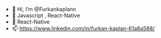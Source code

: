- 👋 Hi, I’m @Furkankaplann
- 👀 Javascript , React-Native 
- 🌱 React-Native
- 📫 https://www.linkedin.com/in/furkan-kaplan-61a8a588/

<!---
Furkankaplann/Furkankaplann is a ✨ special ✨ repository because its `README.md` (this file) appears on your GitHub profile.
You can click the Preview link to take a look at your changes.
--->
